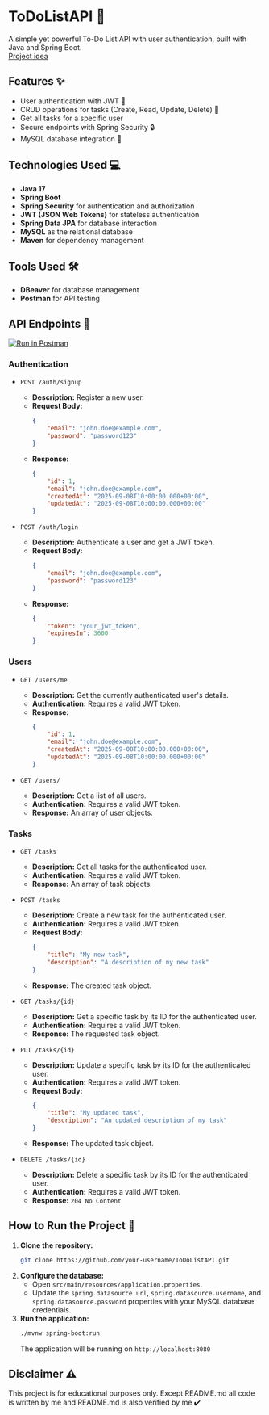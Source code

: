# ToDoListAPI 📝

A simple yet powerful To-Do List API with user authentication, built with Java and Spring Boot.
<br>[Project idea](https://roadmap.sh/projects/todo-list-api)<br>

## Features ✨

*   User authentication with JWT 🔐
*   CRUD operations for tasks (Create, Read, Update, Delete) 📝
*   Get all tasks for a specific user
*   Secure endpoints with Spring Security 🔒
*   MySQL database integration 💾

## Technologies Used 💻

*   **Java 17**
*   **Spring Boot**
*   **Spring Security** for authentication and authorization
*   **JWT (JSON Web Tokens)** for stateless authentication
*   **Spring Data JPA** for database interaction
*   **MySQL** as the relational database
*   **Maven** for dependency management

## Tools Used 🛠️

*   **DBeaver** for database management
*   **Postman** for API testing

## API Endpoints 🚀

[![Run in Postman](https://run.pstmn.io/button.svg)](https://gold-equinox-301252.postman.co/workspace/WeatherAPI_cache~dc3eec1e-4773-49e5-99b0-e7c468b190b3/collection/15678778-794aa1fb-b14f-4054-a831-62a98a2c9874?action=share&creator=15678778)

### Authentication

*   `POST /auth/signup`

    *   **Description:** Register a new user.
    *   **Request Body:**
        ```json
        {
            "email": "john.doe@example.com",
            "password": "password123"
        }
        ```
    *   **Response:**
        ```json
        {
            "id": 1,
            "email": "john.doe@example.com",
            "createdAt": "2025-09-08T10:00:00.000+00:00",
            "updatedAt": "2025-09-08T10:00:00.000+00:00"
        }
        ```

*   `POST /auth/login`

    *   **Description:** Authenticate a user and get a JWT token.
    *   **Request Body:**
        ```json
        {
            "email": "john.doe@example.com",
            "password": "password123"
        }
        ```
    *   **Response:**
        ```json
        {
            "token": "your_jwt_token",
            "expiresIn": 3600
        }
        ```

### Users

*   `GET /users/me`

    *   **Description:** Get the currently authenticated user's details.
    *   **Authentication:** Requires a valid JWT token.
    *   **Response:**
        ```json
        {
            "id": 1,
            "email": "john.doe@example.com",
            "createdAt": "2025-09-08T10:00:00.000+00:00",
            "updatedAt": "2025-09-08T10:00:00.000+00:00"
        }
        ```

*   `GET /users/`

    *   **Description:** Get a list of all users.
    *   **Authentication:** Requires a valid JWT token.
    *   **Response:** An array of user objects.

### Tasks

*   `GET /tasks`

    *   **Description:** Get all tasks for the authenticated user.
    *   **Authentication:** Requires a valid JWT token.
    *   **Response:** An array of task objects.

*   `POST /tasks`

    *   **Description:** Create a new task for the authenticated user.
    *   **Authentication:** Requires a valid JWT token.
    *   **Request Body:**
        ```json
        {
            "title": "My new task",
            "description": "A description of my new task"
        }
        ```
    *   **Response:** The created task object.

*   `GET /tasks/{id}`

    *   **Description:** Get a specific task by its ID for the authenticated user.
    *   **Authentication:** Requires a valid JWT token.
    *   **Response:** The requested task object.

*   `PUT /tasks/{id}`

    *   **Description:** Update a specific task by its ID for the authenticated user.
    *   **Authentication:** Requires a valid JWT token.
    *   **Request Body:**
        ```json
        {
            "title": "My updated task",
            "description": "An updated description of my task"
        }
        ```
    *   **Response:** The updated task object.

*   `DELETE /tasks/{id}`

    *   **Description:** Delete a specific task by its ID for the authenticated user.
    *   **Authentication:** Requires a valid JWT token.
    *   **Response:** `204 No Content`

## How to Run the Project 🚀

1.  **Clone the repository:**
    ```bash
    git clone https://github.com/your-username/ToDoListAPI.git
    ```
2.  **Configure the database:**
    *   Open `src/main/resources/application.properties`.
    *   Update the `spring.datasource.url`, `spring.datasource.username`, and `spring.datasource.password` properties with your MySQL database credentials.
3.  **Run the application:**
    ```bash
    ./mvnw spring-boot:run
    ```
    The application will be running on `http://localhost:8080`

## Disclaimer ⚠️

This project is for educational purposes only. Except README.md all code is written by me and README.md is also verified by me ✔️
